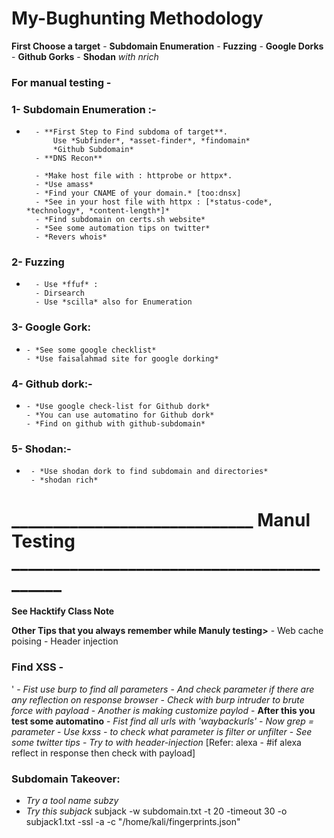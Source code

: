 # 									My-Bughunting Methodology


**First Choose a target**
	- **Subdomain Enumeration**
	- **Fuzzing**
	- **Google Dorks**
	- **Github Gorks**
	- **Shodan** _with_ *nrich*

### For manual testing - 

###	1- Subdomain Enumeration :-
-		- **First Step to Find subdoma of target**.
			Use *Subfinder*, *asset-finder*, *findomain*
			*Github Subdomain*
		- **DNS Recon**

		- *Make host file with : httprobe or httpx*.
		- *Use amass*
		- *Find your CNAME of your domain.* [too:dnsx]
		- *See in your host file with httpx : [*status-code*, *technology*, *content-length*]*
		- *Find subdomain on certs.sh website*
		- *See some automation tips on twitter*
		- *Revers whois*
### 2- Fuzzing
-		
		- Use *ffuf* :
		- Dirsearch 
		- Use *scilla* also for Enumeration

### 3- Google Gork:

*	  - *See some google checklist*
	  - *Use faisalahmad site for google dorking*

### 4- Github dork:- 
-
	  - *Use google check-list for Github dork*
	  - *You can use automatino for Github dork*
	  - *Find on github with github-subdomain*

### 5- Shodan:-
-
	   - *Use shodan dork to find subdomain and directories*
	   - *shodan rich*


# _____________________________  Manul Testing ___________________________________________

**See Hacktify Class Note**

**Other Tips that you always remember while Manuly testing>**
	- Web cache poising
	- Header injection

###  Find XSS -
'		- *Fist use burp to find all parameters*
		- *And check parameter if there are any reflection on response browser*
		- *Check with burp intruder to brute force with payload*
		- *Another is making customize paylod*
		- **After this you test some automatino**
			- *Fist find all urls with 'waybackurls'*
			- *Now grep = parameter*
			- *Use kxss - to check what parameter is filter or unfilter*
			- *See some twitter tips*
			- *Try to with header-injection* [Refer: alexa - #if alexa reflect in response then check with payload]

### Subdomain Takeover: 
- *Try a tool name subzy*
- *Try this subjack*
	subjack -w subdomain.txt -t 20 -timeout 30 -o subjack1.txt -ssl -a -c "/home/kali/fingerprints.json"

	